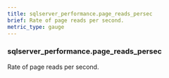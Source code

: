 ```yaml
---
title: sqlserver_performance.page_reads_persec
brief: Rate of page reads per second.
metric_type: gauge
---
```

### sqlserver_performance.page_reads_persec

Rate of page reads per second.